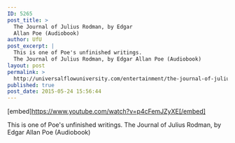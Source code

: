 ```yaml
---
ID: 5265
post_title: >
  The Journal of Julius Rodman, by Edgar
  Allan Poe (Audiobook)
author: UfU
post_excerpt: |
  This is one of Poe's unfinished writings.
  The Journal of Julius Rodman, by Edgar Allan Poe (Audiobook)
layout: post
permalink: >
  http://universalflowuniversity.com/entertainment/the-journal-of-julius-rodman-by-edgar-allan-poe-audiobook/
published: true
post_date: 2015-05-24 15:56:44
---
```

[embed]https://www.youtube.com/watch?v=p4cFemJZyXE[/embed]<br>
<p>This is one of Poe's unfinished writings. 
The Journal of Julius Rodman, by Edgar Allan Poe (Audiobook)</p>